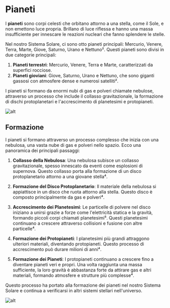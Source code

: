# Pianeti

I **pianeti** sono corpi celesti che orbitano attorno a una stella, come il Sole, e non emettono luce propria. Brillano di luce riflessa e hanno una massa insufficiente per innescare le reazioni nucleari che fanno splendere le stelle.

Nel nostro Sistema Solare, ci sono otto pianeti principali: Mercurio, Venere, Terra, Marte, Giove, Saturno, Urano e Nettuno². Questi pianeti sono divisi in due categorie principali:

1. **Pianeti terrestri**: Mercurio, Venere, Terra e Marte, caratterizzati da superfici rocciose.
2. **Pianeti gioviani**: Giove, Saturno, Urano e Nettuno, che sono giganti gassosi con atmosfere dense e numerosi satelliti².

I pianeti si formano da enormi nubi di gas e polveri chiamate nebulose, attraverso un processo che include il collasso gravitazionale, la formazione di dischi protoplanetari e l'accrescimento di planetesimi e protopianeti.

![alt](assets/images/sistema-solare-1.jpeg)

## Formazione

I pianeti si formano attraverso un processo complesso che inizia con una nebulosa, una vasta nube di gas e polveri nello spazio. Ecco una panoramica dei principali passaggi:

1. **Collasso della Nebulosa**: Una nebulosa subisce un collasso gravitazionale, spesso innescato da eventi come esplosioni di supernova. Questo collasso porta alla formazione di un disco protoplanetario attorno a una giovane stella⁴.

2. **Formazione del Disco Protoplanetario**: Il materiale della nebulosa si appiattisce in un disco che ruota attorno alla stella. Questo disco è composto principalmente da gas e polveri⁴.

3. **Accrescimento dei Planetesimi**: Le particelle di polvere nel disco iniziano a unirsi grazie a forze come l'elettricità statica e la gravità, formando piccoli corpi chiamati planetesimi⁵. Questi planetesimi continuano a crescere attraverso collisioni e fusione con altre particelle⁴.

4. **Formazione dei Protopianeti**: I planetesimi più grandi attraggono ulteriori materiali, diventando protopianeti. Questo processo di accrescimento può durare milioni di anni⁴.

5. **Formazione dei Pianeti**: I protopianeti continuano a crescere fino a diventare pianeti veri e propri. Una volta raggiunta una massa sufficiente, la loro gravità è abbastanza forte da attirare gas e altri materiali, formando atmosfere e strutture più complesse⁴.

Questo processo ha portato alla formazione dei pianeti nel nostro Sistema Solare e continua a verificarsi in altri sistemi stellari nell'universo.

![alt](assets/images/sistema-solare-2.jpeg)
